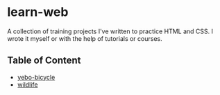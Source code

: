 # learn-web
A collection of training projects I've written to practice HTML and CSS.
I wrote it myself or with the help of tutorials or courses.

## Table of Content
* [yebo-bicycle](https://github.com/Shiroganari/learn-web/tree/main/yebo-bycicle)
* [wildlife](https://github.com/Shiroganari/learn-web/tree/main/wildlife)